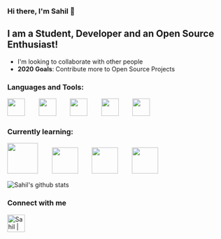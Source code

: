 ### Hi there, I'm Sahil 👋

## I am a Student, Developer and an Open Source Enthusiast!

- I'm looking to collaborate with other people
- **2020 Goals**: Contribute more to Open Source Projects

### Languages and Tools: 

<img src="https://devicons.github.io/devicon/devicon.git/icons/html5/html5-plain.svg" width="40px">&nbsp;&nbsp;&nbsp;&nbsp;&nbsp;&nbsp;&nbsp;&nbsp;<img src="https://devicons.github.io/devicon/devicon.git/icons/css3/css3-plain.svg" width="40px">&nbsp;&nbsp;&nbsp;&nbsp;&nbsp;&nbsp;&nbsp;&nbsp;<img src="https://devicons.github.io/devicon/devicon.git/icons/sass/sass-original.svg" width="40px">&nbsp;&nbsp;&nbsp;&nbsp;&nbsp;&nbsp;&nbsp;&nbsp;<img src="https://devicons.github.io/devicon/devicon.git/icons/javascript/javascript-original.svg" width="40px">&nbsp;&nbsp;&nbsp;&nbsp;&nbsp;&nbsp;&nbsp;&nbsp;<img src="https://devicons.github.io/devicon/devicon.git/icons/react/react-original.svg" width="40px">&nbsp;&nbsp;&nbsp;&nbsp;&nbsp;&nbsp;&nbsp;&nbsp;

### Currently learning: 

<img src="https://devicons.github.io/devicon/devicon.git/icons/nodejs/nodejs-plain-wordmark.svg" width="70px">&nbsp;&nbsp;&nbsp;&nbsp;&nbsp;&nbsp;&nbsp;&nbsp;<img src="https://devicons.github.io/devicon/devicon.git/icons/express/express-original-wordmark.svg" width="60px">&nbsp;&nbsp;&nbsp;&nbsp;&nbsp;&nbsp;&nbsp;&nbsp;<img src="https://devicons.github.io/devicon/devicon.git/icons/mongodb/mongodb-original.svg" width="60px">&nbsp;&nbsp;&nbsp;&nbsp;&nbsp;&nbsp;&nbsp;&nbsp;<img src="https://devicons.github.io/devicon/devicon.git/icons/nginx/nginx-original.svg" width="60px">&nbsp;&nbsp;&nbsp;&nbsp;&nbsp;&nbsp;&nbsp;&nbsp;

![Sahil's github stats](https://github-readme-stats.vercel.app/api?username=sahil-shubham&hide=stars&count_private=true&show_icons=true&theme=material-palenight)

### Connect with me

[<img align="left" alt="Sahil | LinkedIn" src="https://devicons.github.io/devicon/devicon.git/icons/linkedin/linkedin-original.svg" width="40px" />][linkedin]


[linkedin]: https://www.linkedin.com/in/sahil-shubham-3599731a1/

